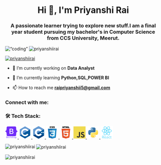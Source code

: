 <h1 align="center">Hi 👋, I'm Priyanshi Rai</h1>
<h3 align="center">A passionate learner trying to explore new stuff.I am a final year student pursuing my bachelor's in Computer Science from CCS University, Meerut.</h3>
<img align =“right” alt=“coding” width=“300” src="(https://camo.githubusercontent.com/4d9f5ecceb711eec6e2018f38a5677dc657c9738d4a65ba3b928c41c0a45b439/68747470733a2f2f6d69726f2e6d656469756d2e636f6d2f6d61782f313336302f302a37513379765349765f7430696f4a2d5a2e676966)"
<p align="left"> <img src="https://komarev.com/ghpvc/?username=priyanshiirai&label=Profile%20views&color=0e75b6&style=flat" alt="priyanshiirai" /> </p>

<p align="left"> <a href="https://github.com/ryo-ma/github-profile-trophy"><img src="https://github-profile-trophy.vercel.app/?username=priyanshiirai" alt="priyanshiirai" /></a> </p>

- 🔭 I’m currently working on **Data Analyst**

- 🌱 I’m currently learning **Python,SQL,POWER BI**

- 📫 How to reach me **raipriyanshii5@gmail.com**

<h3 align="left">Connect with me:</h3>
<p align="left">
</p>

<h3 align="left">🛠️ Tech Stack:</h3>
<p align="left"> <a href="https://getbootstrap.com" target="_blank" rel="noreferrer"> <img src="https://raw.githubusercontent.com/devicons/devicon/master/icons/bootstrap/bootstrap-plain-wordmark.svg" alt="bootstrap" width="40" height="40"/> </a> <a href="https://www.cprogramming.com/" target="_blank" rel="noreferrer"> <img src="https://raw.githubusercontent.com/devicons/devicon/master/icons/c/c-original.svg" alt="c" width="40" height="40"/> </a> <a href="https://www.w3schools.com/cpp/" target="_blank" rel="noreferrer"> <img src="https://raw.githubusercontent.com/devicons/devicon/master/icons/cplusplus/cplusplus-original.svg" alt="cplusplus" width="40" height="40"/> </a> <a href="https://www.w3schools.com/css/" target="_blank" rel="noreferrer"> <img src="https://raw.githubusercontent.com/devicons/devicon/master/icons/css3/css3-original-wordmark.svg" alt="css3" width="40" height="40"/> </a> <a href="https://www.w3.org/html/" target="_blank" rel="noreferrer"> <img src="https://raw.githubusercontent.com/devicons/devicon/master/icons/html5/html5-original-wordmark.svg" alt="html5" width="40" height="40"/> </a> <a href="https://developer.mozilla.org/en-US/docs/Web/JavaScript" target="_blank" rel="noreferrer"> <img src="https://raw.githubusercontent.com/devicons/devicon/master/icons/javascript/javascript-original.svg" alt="javascript" width="40" height="40"/> </a> <a href="https://www.python.org" target="_blank" rel="noreferrer"> <img src="https://raw.githubusercontent.com/devicons/devicon/master/icons/python/python-original.svg" alt="python" width="40" height="40"/> </a> <a href="https://reactjs.org/" target="_blank" rel="noreferrer"> <img src="https://raw.githubusercontent.com/devicons/devicon/master/icons/react/react-original-wordmark.svg" alt="react" width="40" height="40"/> </a> </p>

<p><img align="left" src="https://github-readme-stats.vercel.app/api/top-langs?username=priyanshiirai&show_icons=true&locale=en&layout=compact" alt="priyanshiirai" /></p>

<p>&nbsp;<img align="center" src="https://github-readme-stats.vercel.app/api?username=priyanshiirai&show_icons=true&locale=en" alt="priyanshiirai" /></p>

<p><img align="center" src="https://github-readme-streak-stats.herokuapp.com/?user=priyanshiirai&" alt="priyanshiirai" /></p>


<!--
**Priyanshiirai/Priyanshiirai** is a ✨ _special_ ✨ repository because its `README.md` (this file) appears on your GitHub profile.

Here are some ideas to get you started:

- 🔭 I’m currently working on ...
- 🌱 I’m currently learning ...
- 👯 I’m looking to collaborate on ...
- 🤔 I’m looking for help with ...
- 💬 Ask me about ...
- 📫 How to reach me: ...
- 😄 Pronouns: ...
- ⚡ Fun fact: ...
-->
